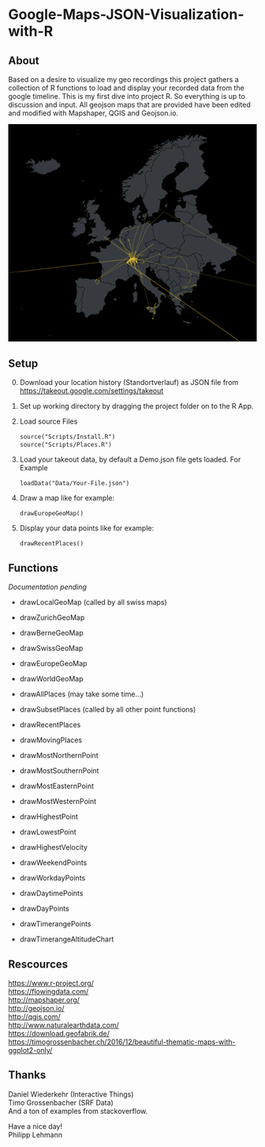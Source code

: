 # Google-Maps-JSON-Visualization-with-R

## About
Based on a desire to visualize my geo recordings this project gathers a collection of R functions to load and display your recorded data from the google timeline. This is my first dive into project R. So everything is up to discussion and input.
All geojson maps that are provided have been edited and modified with Mapshaper, QGIS and Geojson.io.

![Example Map](Example/Map.png)

## Setup
0. Download your location history (Standortverlauf) as JSON file from https://takeout.google.com/settings/takeout
1. Set up working directory by dragging the project folder on to the R App.
2. Load source Files
	```
	source("Scripts/Install.R")
	source("Scripts/Places.R")
	```

3. Load your takeout data, by default a Demo.json file gets loaded. For Example
	```
    loadData("Data/Your-File.json")
	```
4. Draw a map like for example:
	```
    drawEuropeGeoMap()
	```
5. Display your data points like for example:
	```
    drawRecentPlaces()
	```

## Functions
*Documentation pending*

- drawLocalGeoMap (called by all swiss maps)
- drawZurichGeoMap
- drawBerneGeoMap
- drawSwissGeoMap

- drawEuropeGeoMap
- drawWorldGeoMap

- drawAllPlaces (may take some time…)
- drawSubsetPlaces (called by all other point functions)
- drawRecentPlaces
- drawMovingPlaces
- drawMostNorthernPoint
- drawMostSouthernPoint
- drawMostEasternPoint
- drawMostWesternPoint
- drawHighestPoint
- drawLowestPoint
- drawHighestVelocity
- drawWeekendPoints
- drawWorkdayPoints
- drawDaytimePoints
- drawDayPoints
- drawTimerangePoints
- drawTimerangeAltitudeChart



## Rescources
https://www.r-project.org/<br>
https://flowingdata.com/<br>
http://mapshaper.org/<br>
http://geojson.io/<br>
http://qgis.com/<br>
http://www.naturalearthdata.com/<br>
https://download.geofabrik.de/<br>
https://timogrossenbacher.ch/2016/12/beautiful-thematic-maps-with-ggplot2-only/<br>


## Thanks
Daniel Wiederkehr (Interactive Things)<br>
Timo Grossenbacher (SRF Data)<br>
And a ton of examples from stackoverflow.<br>


Have a nice day!<br>
Philipp Lehmann



